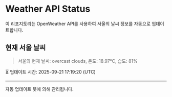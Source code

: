 
# Weather API Status

이 리포지토리는 OpenWeather API를 사용하여 서울의 날씨 정보를 자동으로 업데이트합니다.

## 현재 서울 날씨
> 서울의 현재 날씨: overcast clouds, 온도: 18.97°C, 습도: 81%

⏳ 업데이트 시간: 2025-09-21 17:19:20 (UTC)

---
자동 업데이트 봇에 의해 관리됩니다.
